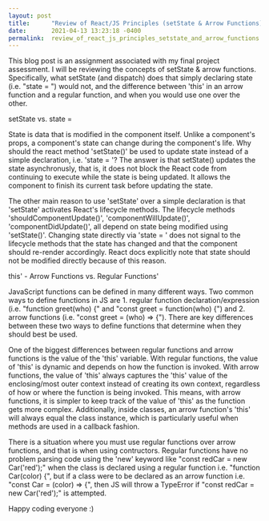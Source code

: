 ```yaml
---
layout: post
title:      "Review of React/JS Principles (setState & Arrow Functions)"
date:       2021-04-13 13:23:18 -0400
permalink:  review_of_react_js_principles_setstate_and_arrow_functions
---
```



This blog post is an assignment associated with my final project assessment. I will be reviewing the concepts of setState & arrow functions. Specifically, what setState (and dispatch) does that simply declaring state (i.e. "state = ") would not, and the difference between 'this' in an arrow function and a regular function, and when you would use one over the other.

setState vs. state =

State is data that is modified in the component itself. Unlike a component's props, a component's state can change during the component's life. Why should the react method 'setState()' be used to update state instead of a simple declaration, i.e. 'state = '? The answer is that setState() updates the state asynchronusly, that is, it does not block the React code from continuing to execute while the state is being updated. It allows the component to finish its current task before updating the state.

The other main reason to use 'setState' over a simple declaration is that 'setState' activates React's lifecycle methods. The lifecycle methods 'shouldComponentUpdate()', 'componentWillUpdate()', 'componentDidUpdate()', all depend on state being modified using 'setState()'. Changing state directly via 'state = ' does not signal to the lifecycle methods that the state has changed and that the component should re-render accordingly. React docs explicitly note that state should not be modified directly because of this reason.

this' - Arrow Functions vs. Regular Functions'

JavaScript functions can be defined in many different ways. Two common ways to define functions in JS are 1. regular function declaration/expression (i.e. "function greet(who) {" and "const greet = function(who) {") and 2. arrow functions (i.e. "const greet = (who) => {"). There are key differences between these two ways to define functions that determine when they should best be used. 

One of the biggest differences between regular functions and arrow functions is the value of the 'this' variable. With regular functions, the value of 'this' is dynamic and depends on how the function is invoked. With arrow functions, the value of 'this' always captures the 'this' value of the enclosing/most outer context instead of creating its own context, regardless of how or where the function is being invoked. This means, with arrow functions, it is simpler to keep track of the value of 'this' as the function gets more complex. Additionally, inside classes, an arrow function's 'this' will always equal the class instance, which is particularly useful when methods are used in a callback fashion.

There is a situation where you must use regular functions over arrow functions, and that is when using contructors. Regular functions have no problem parsing code using the 'new' keyword like "const redCar = new Car('red');" when the class is declared using a regular function i.e. "function Car(color) {", but if a class were to be declared as an arrow function i.e. "const Car = (color) => {", then JS will throw a TypeError if "const redCar = new Car('red');" is attempted.

Happy coding everyone :)
